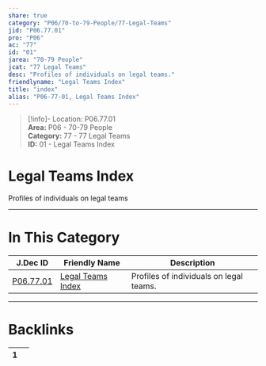 ```yaml
---  
share: true  
category: "P06/70-to-79-People/77-Legal-Teams"  
jid: "P06.77.01"  
pro: "P06"  
ac: "77"  
id: "01"  
jarea: "70-79 People"  
jcat: "77 Legal Teams"  
desc: "Profiles of individuals on legal teams."  
friendlyname: "Legal Teams Index"  
title: "index"  
alias: "P06-77-01, Legal Teams Index"  
---  
```

>[!info]- Location: P06.77.01  
>**Area:** P06 - 70-79 People  
>**Category:** 77 - 77 Legal Teams  
>**ID:** 01 - Legal Teams Index  
  
# Legal Teams Index  
  
Profiles of individuals on legal teams  
   
  
  
---  
# In This Category  
  
| J.Dec ID                                                                                | Friendly Name                                                                                   | Description                             |  
| --------------------------------------------------------------------------------------- | ----------------------------------------------------------------------------------------------- | --------------------------------------- |  
| [P06.77.01](index.md) | [Legal Teams Index](index.md) | Profiles of individuals on legal teams. |  
  
  
---  
# Backlinks  
<div><table class="dataview table-view-table"><thead class="table-view-thead"><tr class="table-view-tr-header"><th class="table-view-th"><span></span><span class="dataview small-text">1</span></th><th class="table-view-th"><span></span></th></tr></thead><tbody class="table-view-tbody"></tbody></table></div>